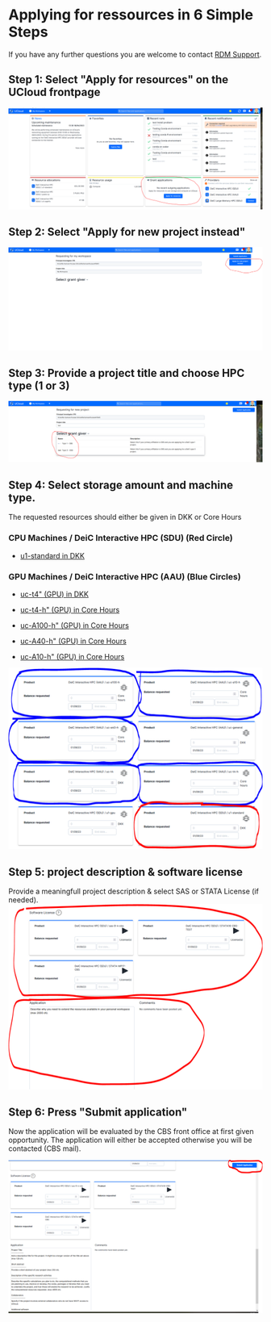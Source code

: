 # Applying for ressources in 6 Simple Steps

If you have any further questions you are welcome to contact [RDM Support](/contact/).

## Step 1: Select "Apply for resources" on the UCloud frontpage 
![](/HPC_Facilities/images/grant1.PNG)

## Step 2: Select "Apply for new project instead"
![](/HPC_Facilities/images/grant2.PNG)

## Step 3: Provide a project title and choose HPC type (1 or 3)
![](/HPC_Facilities/images/grant3.PNG)

## Step 4: Select storage amount and machine type. 

The requested resources should either be given in DKK or Core Hours

### CPU Machines / DeiC Interactive HPC (SDU)  (Red Circle)

- [u1-standard in DKK](/HPC_Facilities/MachineType/)

### GPU Machines / DeiC Interactive HPC (AAU) (Blue Circles)

- [uc-t4" (GPU) in DKK](/HPC_Facilities/MachineType/)

- [uc-t4-h" (GPU) in Core Hours](/HPC_Facilities/MachineType/)

- [uc-A100-h" (GPU) in Core Hours](/HPC_Facilities/MachineType/)

- [uc-A40-h" (GPU) in Core Hours](/HPC_Facilities/MachineType/)

- [uc-A10-h" (GPU) in Core Hours](/HPC_Facilities/MachineType/)


![](/HPC_Facilities/images/grant4.PNG)

## Step 5: project description & software license
Provide a meaningfull project description & select SAS or STATA License (if needed).
![](/HPC_Facilities/images/grant5.PNG)

## Step 6: Press "Submit application"
Now the application will be evaluated by the CBS front office at first given opportunity. The application will either be accepted otherwise you will be contacted (CBS mail).

![](/HPC_Facilities/images/grant6.PNG)
